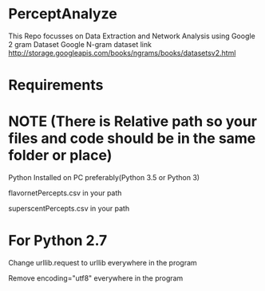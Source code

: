 # PerceptAnalyze

This Repo focusses on Data Extraction and Network Analysis using Google 2 gram Dataset
Google N-gram dataset link http://storage.googleapis.com/books/ngrams/books/datasetsv2.html

# Requirements 
# NOTE (There is Relative path so your files and code should be in the same folder or place)
Python Installed on PC preferably(Python 3.5 or Python 3)

flavornetPercepts.csv in your path

superscentPercepts.csv in your path

# For Python 2.7
Change urllib.request to urllib everywhere in the program

Remove encoding="utf8" everywhere in the program
